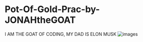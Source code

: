 # Pot-Of-Gold-Prac-by-JONAHtheGOAT

I AM THE GOAT OF CODING, MY DAD IS ELON MUSK
![images](https://github.com/JONAHtheGOAT/Pot-Of-Gold-Prac-by-JONAHtheGOAT/assets/106067161/cb1c0d16-413a-416b-8126-a186d3020cd7)
